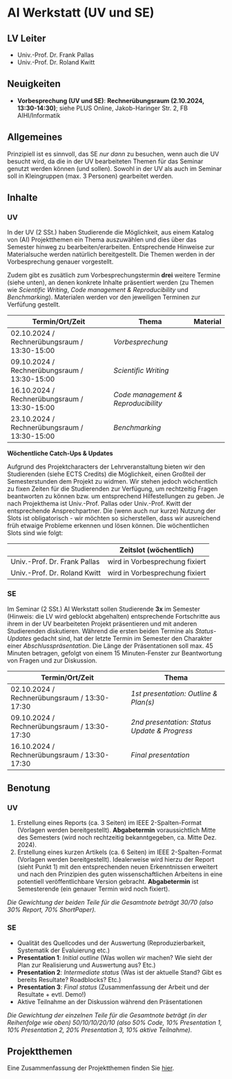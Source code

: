 # AI Werkstatt (UV und SE)

## LV Leiter

- Univ.-Prof. Dr. Frank Pallas
- Univ.-Prof. Dr. Roland Kwitt

## Neuigkeiten

- **Vorbesprechung (UV und SE)**: **Rechnerübungsraum (2.10.2024, 13:30-14:30)**; siehe PLUS Online, Jakob-Haringer Str. 2, FB AIHI/Informatik

## Allgemeines

Prinzipiell ist es sinnvoll, das SE *nur dann* zu besuchen, wenn auch die UV besucht wird, da die in der UV bearbeiteten Themen für das Seminar genutzt werden können (und sollen). Sowohl in der UV als auch im Seminar soll in Kleingruppen (max. 3 Personen) gearbeitet werden.

## Inhalte

### UV

In der UV (2 SSt.) haben Studierende die Möglichkeit, aus einem Katalog von (AI) Projektthemen ein Thema auszuwählen und dies über das Semester hinweg zu bearbeiten/erarbeiten. Entsprechende Hinweise zur Materialsuche werden natürlich bereitgestellt. Die Themen werden in der Vorbesprechung genauer vorgestellt.

Zudem gibt es zusätlich zum Vorbesprechungstermin  **drei** weitere Termine (siehe unten), an denen konkrete Inhalte präsentiert werden (zu Themen wie *Scientific Writing*, *Code management & Reproducibility* und *Benchmarking*). Materialen werden vor den jeweiligen Terminen zur Verfüfung gestellt.

| **Termin/Ort/Zeit**  | **Thema** | **Material** | 
|---|---|---|
| 02.10.2024 / Rechnerübungsraum / 13:30-15:00 | *Vorbesprechung*                        | |
| 09.10.2024 / Rechnerübungsraum / 13:30-15:00 | *Scientific Writing*                    | |
| 16.10.2024 / Rechnerübungsraum / 13:30-15:00 | *Code management & Reproducibility*     | |
| 23.10.2024 / Rechnerübungsraum / 13:30-15:00 | *Benchmarking*                          | |

**Wöchentliche Catch-Ups & Updates**

Aufgrund des Projektcharacters der Lehrveranstaltung bieten wir den Studierenden (siehe ECTS Credits) die Möglichkeit, einen Großteil der Semesterstunden dem Projekt zu widmen. Wir stehen jedoch wöchentlich zu fixen Zeiten für die Studierenden zur Verfügung, um rechtzeitig Fragen beantworten zu können bzw. um entsprechend Hilfestellungen zu geben. Je nach Projekthema ist Univ.-Prof. Pallas oder Univ.-Prof. Kwitt der entsprechende Ansprechpartner. Die (wenn auch nur kurze) Nutzung der Slots ist obligatorisch - wir möchten so sicherstellen, dass wir ausreichend früh etwaige Probleme erkennen und lösen können. Die wöchentlichen Slots sind wie folgt:

|   | **Zeitslot (wöchentlich)**  |
|---|---|
| Univ.-Prof. Dr. Frank Pallas   | wird in Vorbesprechung fixiert  |
| Univ.-Prof. Dr. Roland Kwitt   | wird in Vorbesprechung fixiert  |

### SE

Im Seminar (2 SSt.) AI Werkstatt sollen Studierende **3x** im Semester (Hinweis: die LV wird geblockt abgehalten) entsprechende Fortschritte aus ihrem in der UV bearbeiteten Projekt präsentieren und mit anderen Studierenden diskutieren. Während die ersten beiden Termine als *Status-Updates* gedacht sind, hat der letzte Termin im Semester den Charakter einer *Abschlusspräsentation*. Die Länge der Präsentationen soll max. 45 Minuten betragen, gefolgt von einem 15 Minuten-Fenster zur Beantwortung von Fragen und zur Diskussion.


| **Termin/Ort/Zeit**  | **Thema** |
|---|---|
| 02.10.2024 / Rechnerübungsraum / 13:30-17:30 | *1st presentation: Outline & Plan(s)*               |
| 09.10.2024 / Rechnerübungsraum / 13:30-17:30 | *2nd presentation: Status Update & Progress*         |
| 16.10.2024 / Rechnerübungsraum / 13:30-17:30 | *Final presentation*                                 |

## Benotung

### UV

1) Erstellung eines Reports (ca. 3 Seiten) im IEEE 2-Spalten-Format (Vorlagen werden bereitgestellt). **Abgabetermin** voraussichtlich Mitte des Semesters (wird noch rechtzeitig bekanntgegeben, ca. Mitte Dez. 2024).
2) Erstellung eines kurzen Artikels (ca. 6 Seiten) im IEEE 2-Spalten-Format (Vorlagen werden bereitgestellt). Idealerweise wird hierzu der Report (sieht Punkt 1) mit den entsprechenden neuen Erkenntnissen erweitert und nach den Prinzipien des guten wissenschaftlichen Arbeitens in eine potentiell veröffentlichbare Version gebracht. **Abgabetermin** ist Semesterende (ein genauer Termin wird noch fixiert).

*Die Gewichtung der beiden Teile für die Gesamtnote beträgt 30/70 (also 30% Report, 70% ShortPaper).*

### SE

- Qualität des Quellcodes und der Auswertung (Reproduzierbarkeit, Systematik der Evaluierung etc.)
- **Presentation 1**: *Initial outline* (Was wollen wir machen? Wie sieht der Plan zur Realisierung und Auswertung aus? Etc.)
- **Presentation 2**: *Intermediate status* (Was ist der aktuelle Stand? Gibt es bereits Resultate? Roadblocks? Etc.)
- **Presentation 3**: *Final status* (Zusammenfassung der Arbeit und der Resultate + evtl. Demo!)
- Aktive Teilnahme an der Diskussion während den Präsentationen

*Die Gewichtung der einzelnen Teile für die Gesamtnote beträgt (in der Reihenfolge wie oben) 50/10/10/20/10 (also 50% Code, 10% Presentation 1, 10% Presentation 2, 20% Presentation 3, 10% aktive Teilnahme).*

## Projektthemen

Eine Zusammenfassung der Projektthemen finden Sie [hier](ProjectTopics.pdf).
